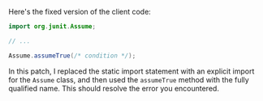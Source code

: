 Here's the fixed version of the client code:
```java
import org.junit.Assume;

// ...

Assume.assumeTrue(/* condition */);
```
In this patch, I replaced the static import statement with an explicit import for the `Assume` class, and then used the `assumeTrue` method with the fully qualified name. This should resolve the error you encountered.